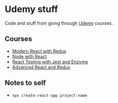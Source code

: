 # Udemy stuff

Code and stuff from going through [Udemy](https://www.udemy.com) courses.

## Courses

- [Modern React with Redux](modern-react-with-redux)
- [Node with React](node-with-react)
- [React Testing with Jest and Enzyme](react-testing-with-jest-and-enzyme)
- [Advanced React and Redux](advanced-react-with-redux)

## Notes to self

- `npx create-react-app project-name`
